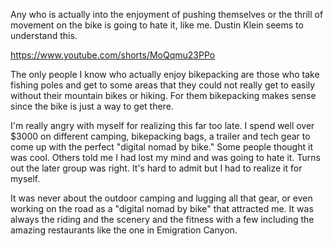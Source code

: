 Any who is actually into the enjoyment of pushing themselves or the thrill of movement on the bike is going to hate it, like me. Dustin Klein seems to understand this.

https://www.youtube.com/shorts/MoQqmu23PPo

The only people I know who actually enjoy bikepacking are those who take fishing poles and get to some areas that they could not really get to easily without their mountain bikes or hiking. For them bikepacking makes sense since the bike is just a way to get there.

I'm really angry with myself for realizing this far too late. I spend well over $3000 on different camping, bikepacking bags, a trailer and tech gear to come up with the perfect "digital nomad by bike." Some people thought it was cool. Others told me I had lost my mind and was going to hate it. Turns out the later group was right. It's hard to admit but I had to realize it for myself.

It was never about the outdoor camping and lugging all that gear, or even working on the road as a "digital nomad by bike" that attracted me. It was always the riding and the scenery and the fitness with a few including the amazing restaurants like the one in Emigration Canyon.